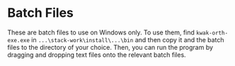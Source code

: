 # Batch Files

These are batch files to use on Windows only.
To use them, find `kwak-orth-exe.exe` in 
`...\stack-work\install\...\bin` and then copy
it and the batch files to the directory of
your choice. Then, you can run the program
by dragging and dropping text files onto
the relevant batch files.